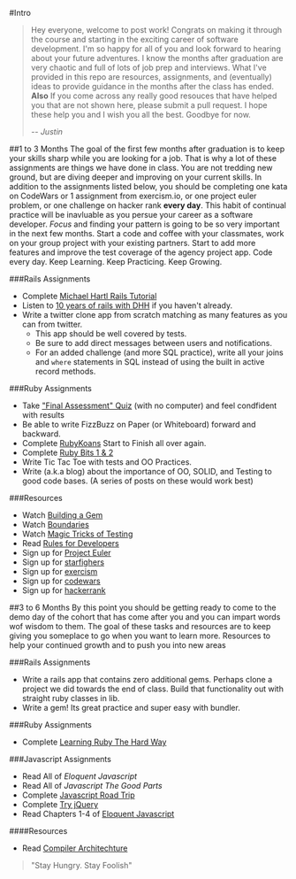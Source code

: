 #Intro
>Hey everyone, welcome to post work! Congrats on making it through the course and starting in the exciting career of software development. I'm so happy for all of you and look forward to hearing about your future adventures. I know the months after graduation are very chaotic and full of lots of job prep and interviews. What I've provided in this repo are resources, assignments, and (eventually) ideas to provide guidance in the months after the class has ended. __Also__ If you come across any really good resouces that have helped you that are not shown here, please submit a pull request. I hope these help you and I wish you all the best. Goodbye for now.
>
>  -- <cite>Justin</cite>

##1 to 3 Months
The goal of the first few months after graduation is to keep your skills sharp while you are looking for a job. That is why a lot of these assignments are things we have done in class. You are not tredding new ground, but are diving deeper and improving on your current skills. In addition to the assignments listed below, you should be completing one kata on CodeWars or 1 assignment from exercism.io, or one project euler problem, or one challenge on hacker rank **every day**. This habit of continual practice will be inavluable as you persue your career as a software developer. *Focus* and finding your pattern is going to be so very important in the next few months. Start a code and coffee with your classmates, work on your group project with your existing partners. Start to add more features and improve the test coverage of the agency project app. Code every day. Keep Learning. Keep Practicing. Keep Growing.

###Rails Assignments
  - Complete [Michael Hartl Rails Tutorial](https://www.railstutorial.org/)
  - Listen to [10 years of rails with DHH](https://thechangelog.com/145/) if you haven't already.
  - Write a twitter clone app from scratch matching as many features as you can from twitter.
    - This app should be well covered by tests.
    - Be sure to add direct messages between users and notifications.
    - For an added challenge (and more SQL practice), write all your joins and `where` statements in SQL instead of using the built in active record methods.
 
###Ruby Assignments
  - Take ["Final Assessment" Quiz](https://github.com/tiy-austin-ror-jan2015/postwork/blob/master/FinalAssessment.pdf) (with no computer) and feel condfident with results
  - Be able to write FizzBuzz on Paper (or Whiteboard) forward and backward.
  - Complete [RubyKoans](http://rubykoans.com/) Start to Finish all over again.
  - Complete [Ruby Bits 1 & 2](https://www.codeschool.com/paths/ruby)
  - Write Tic Tac Toe with tests and OO Practices.
  - Write (a.k.a blog) about the importance of OO, SOLID, and Testing to good code bases. (A series of posts on these would work best)

###Resources
  - Watch [Building a Gem](http://railscasts.com/episodes/245-new-gem-with-bundler)
  - Watch [Boundaries](https://www.destroyallsoftware.com/talks/boundaries)
  - Watch [Magic Tricks of Testing](https://www.youtube.com/watch?v=URSWYvyc42M)
  - Read [Rules for Developers](https://robots.thoughtbot.com/sandi-metz-rules-for-developers)
  - Sign up for [Project Euler](https://projecteuler.net/)
  - Sign up for [starfighers](http://www.starfighters.io/)
  - Sign up for [exercism](http://exercism.io/)
  - Sign up for [codewars](http://www.codewars.com/)
  - Sign up for [hackerrank](https://www.hackerrank.com/)
 
 
##3 to 6 Months
By this point you should be getting ready to come to the demo day of the cohort that has come after you and you can impart words wof wisdom to them. The goal of these tasks and resources are to keep giving you someplace to go when you want to learn more. Resources to help your continued growth and to push you into new areas

###Rails Assignments
  - Write a rails app that contains zero additional gems. Perhaps clone a project we did towards the end of class. Build that functionality out with straight ruby classes in lib.
  - Write a gem! Its great practice and super easy with bundler.
  
###Ruby Assignments
  - Complete [Learning Ruby The Hard Way](http://learnrubythehardway.org/book/)
 
###Javascript Assignments
  - Read All of _Eloquent Javascript_
  - Read All of _Javascript The Good Parts_
  - Complete [Javascript Road Trip](https://www.codeschool.com/courses/javascript-road-trip-part-1)
  - Complete [Try jQuery](https://www.codeschool.com/courses/try-jquery)
  - Read Chapters 1-4 of [Eloquent Javascript](http://eloquentjavascript.net/)
  
####Resources
  - Read [Compiler Architechture](http://cs.lmu.edu/~ray/notes/compilerarchitecture/)
  



> "Stay Hungry. Stay Foolish"

